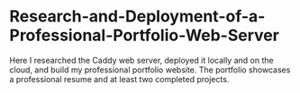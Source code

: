 # Research-and-Deployment-of-a-Professional-Portfolio-Web-Server
Here I researched the Caddy web server, deployed it locally and on the cloud, and build my professional portfolio website. The portfolio showcases a professional resume and at least two completed projects.
